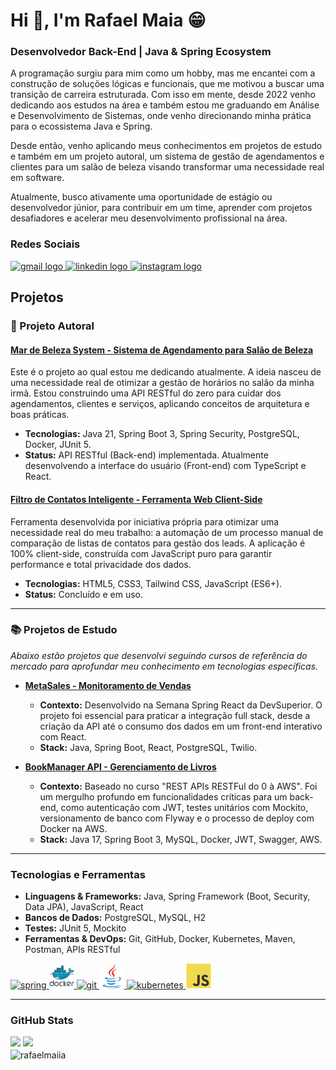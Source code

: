 # Hi 👋, I'm Rafael Maia 😁

### Desenvolvedor Back-End | Java & Spring Ecosystem

A programação surgiu para mim como um hobby, mas me encantei com a construção de soluções lógicas e funcionais, que me motivou a buscar uma transição de carreira estruturada. Com isso em mente, desde 2022 venho dedicando aos estudos na área e também estou me graduando em Análise e Desenvolvimento de Sistemas, onde venho direcionando minha prática para o ecossistema Java e Spring.

Desde então, venho aplicando meus conhecimentos em projetos de estudo e também em um projeto autoral, um sistema de gestão de agendamentos e clientes para um salão de beleza visando transformar uma necessidade real em software.

Atualmente, busco ativamente uma oportunidade de estágio ou desenvolvedor júnior, para contribuir em um time, aprender com projetos desafiadores e acelerar meu desenvolvimento profissional na área.


### Redes Sociais
<div align="left">
  <a href="mailto:rafaelmaia.developer@gmail.com" target="blank">
    <img src="https://img.shields.io/static/v1?message=Gmail&logo=gmail&label=&color=D14836&logoColor=white&labelColor=&style=for-the-badge" height="35" alt="gmail logo"/>
  </a>
  <a href="https://linkedin.com/in/rafaelmaiia" target="blank">
    <img src="https://img.shields.io/static/v1?message=LinkedIn&logo=linkedin&label=&color=0077B5&logoColor=white&labelColor=&style=for-the-badge" height="35" alt="linkedin logo"/>
  </a>
  <a href="https://instagram.com/_rafaelmaiia/" target="blank">
    <img src="https://img.shields.io/static/v1?message=Instagram&logo=instagram&label=&color=E4405F&logoColor=white&labelColor=&style=for-the-badge" height="35" alt="instagram logo"/>
  </a>
</div>

## Projetos

### 🌟 Projeto Autoral

#### [Mar de Beleza System - Sistema de Agendamento para Salão de Beleza](https://github.com/rafaelmaiia/portfolio-mar-de-beleza)
Este é o projeto ao qual estou me dedicando atualmente. A ideia nasceu de uma necessidade real de otimizar a gestão de horários no salão da minha irmã. Estou construindo uma API RESTful do zero para cuidar dos agendamentos, clientes e serviços, aplicando conceitos de arquitetura e boas práticas.

* **Tecnologias:** Java 21, Spring Boot 3, Spring Security, PostgreSQL, Docker, JUnit 5.
* **Status:** API RESTful (Back-end) implementada. Atualmente desenvolvendo a interface do usuário (Front-end) com TypeScript e React.

#### [Filtro de Contatos Inteligente - Ferramenta Web Client-Side](https://github.com/rafaelmaiia/whatsapp-leads-cleaner)
Ferramenta desenvolvida por iniciativa própria para otimizar uma necessidade real do meu trabalho: a automação de um processo manual de comparação de listas de contatos para gestão dos leads. A aplicação é 100% client-side, construída com JavaScript puro para garantir performance e total privacidade dos dados.

* **Tecnologias:** HTML5, CSS3, Tailwind CSS, JavaScript (ES6+).
* **Status:** Concluído e em uso.

---

### 📚 Projetos de Estudo
*Abaixo estão projetos que desenvolvi seguindo cursos de referência do mercado para aprofundar meu conhecimento em tecnologias específicas.*

* **[MetaSales - Monitoramento de Vendas](https://github.com/rafaelmaiia/dsmeta)**
    * **Contexto:** Desenvolvido na Semana Spring React da DevSuperior. O projeto foi essencial para praticar a integração full stack, desde a criação da API até o consumo dos dados em um front-end interativo com React.
    * **Stack:** Java, Spring Boot, React, PostgreSQL, Twilio.

* **[BookManager API - Gerenciamento de Livros](https://github.com/rafaelmaiia/rest-with-springboot-erudio)**
    * **Contexto:** Baseado no curso "REST APIs RESTFul do 0 à AWS". Foi um mergulho profundo em funcionalidades críticas para um back-end, como autenticação com JWT, testes unitários com Mockito, versionamento de banco com Flyway e o processo de deploy com Docker na AWS.
    * **Stack:** Java 17, Spring Boot 3, MySQL, Docker, JWT, Swagger, AWS.

---

### Tecnologias e Ferramentas

* **Linguagens & Frameworks:** Java, Spring Framework (Boot, Security, Data JPA), JavaScript, React
* **Bancos de Dados:** PostgreSQL, MySQL, H2
* **Testes:** JUnit 5, Mockito
* **Ferramentas & DevOps:** Git, GitHub, Docker, Kubernetes, Maven, Postman, APIs RESTful

<p align="left"> 
  <a href="https://spring.io/" target="_blank" rel="noreferrer"> 
    <img src="https://www.vectorlogo.zone/logos/springio/springio-icon.svg" alt="spring" width="40" height="40"/> 
  </a> 
  <a href="https://www.docker.com/" target="_blank" rel="noreferrer">
    <img src="https://raw.githubusercontent.com/devicons/devicon/master/icons/docker/docker-original-wordmark.svg" alt="docker" width="40" height="40"/> 
  </a> 
  <a href="https://git-scm.com/" target="_blank" rel="noreferrer">
    <img src="https://www.vectorlogo.zone/logos/git-scm/git-scm-icon.svg" alt="git" width="40" height="40"/> 
  </a> 
  </a>
  <a href="https://www.java.com" target="_blank" rel="noreferrer">
    <img src="https://raw.githubusercontent.com/devicons/devicon/master/icons/java/java-original.svg" alt="java" width="40" height="40"/> 
  </a> 
  <a href="https://kubernetes.io" target="_blank" rel="noreferrer">
    <img src="https://www.vectorlogo.zone/logos/kubernetes/kubernetes-icon.svg" alt="kubernetes" width="40" height="40"/> 
  </a> 
  <a href="https://developer.mozilla.org/en-US/docs/Web/JavaScript" target="_blank" rel="noreferrer">
    <img src="https://raw.githubusercontent.com/devicons/devicon/master/icons/javascript/javascript-original.svg" alt="javascript" width="40" height="40"/> 
  </a> 
</p>

---

### GitHub Stats

![](https://github-readme-stats.vercel.app/api?username=rafaelmaiia&theme=dark&hide_border=false&include_all_commits=true&count_private=true)
![](https://github-readme-streak-stats.herokuapp.com/?user=rafaelmaiia&theme=dark&hide_border=false)
<br/>
<img align="center" src="https://github-readme-stats.vercel.app/api/top-langs?username=rafaelmaiia&show_icons=true&locale=en&layout=compact&theme=dark" alt="rafaelmaiia" />

